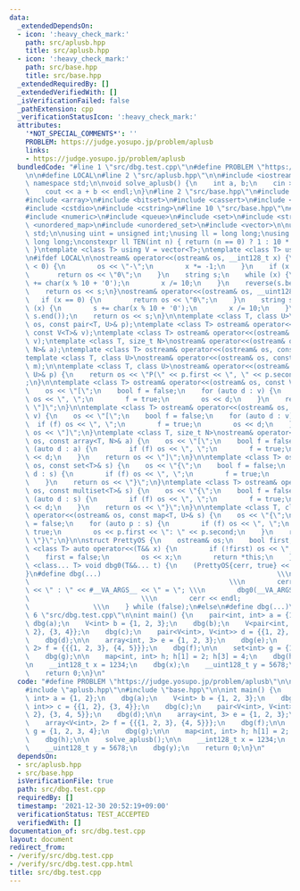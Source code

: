 ```yaml
---
data:
  _extendedDependsOn:
  - icon: ':heavy_check_mark:'
    path: src/aplusb.hpp
    title: src/aplusb.hpp
  - icon: ':heavy_check_mark:'
    path: src/base.hpp
    title: src/base.hpp
  _extendedRequiredBy: []
  _extendedVerifiedWith: []
  _isVerificationFailed: false
  _pathExtension: cpp
  _verificationStatusIcon: ':heavy_check_mark:'
  attributes:
    '*NOT_SPECIAL_COMMENTS*': ''
    PROBLEM: https://judge.yosupo.jp/problem/aplusb
    links:
    - https://judge.yosupo.jp/problem/aplusb
  bundledCode: "#line 1 \"src/dbg.test.cpp\"\n#define PROBLEM \"https://judge.yosupo.jp/problem/aplusb\"\
    \n\n#define LOCAL\n#line 2 \"src/aplusb.hpp\"\n\n#include <iostream>\n\nusing\
    \ namespace std;\n\nvoid solve_aplusb() {\n    int a, b;\n    cin >> a >> b;\n\
    \    cout << a + b << endl;\n}\n#line 2 \"src/base.hpp\"\n#include <algorithm>\n\
    #include <array>\n#include <bitset>\n#include <cassert>\n#include <complex>\n\
    #include <cstdio>\n#include <cstring>\n#line 10 \"src/base.hpp\"\n#include <map>\n\
    #include <numeric>\n#include <queue>\n#include <set>\n#include <string>\n#include\
    \ <unordered_map>\n#include <unordered_set>\n#include <vector>\n\nusing namespace\
    \ std;\n\nusing uint = unsigned int;\nusing ll = long long;\nusing ull = unsigned\
    \ long long;\nconstexpr ll TEN(int n) { return (n == 0) ? 1 : 10 * TEN(n - 1);\
    \ }\ntemplate <class T> using V = vector<T>;\ntemplate <class T> using VV = V<V<T>>;\n\
    \n#ifdef LOCAL\n\nostream& operator<<(ostream& os, __int128_t x) {\n    if (x\
    \ < 0) {\n        os << \"-\";\n        x *= -1;\n    }\n    if (x == 0) {\n \
    \       return os << \"0\";\n    }\n    string s;\n    while (x) {\n        s\
    \ += char(x % 10 + '0');\n        x /= 10;\n    }\n    reverse(s.begin(), s.end());\n\
    \    return os << s;\n}\nostream& operator<<(ostream& os, __uint128_t x) {\n \
    \   if (x == 0) {\n        return os << \"0\";\n    }\n    string s;\n    while\
    \ (x) {\n        s += char(x % 10 + '0');\n        x /= 10;\n    }\n    reverse(s.begin(),\
    \ s.end());\n    return os << s;\n}\n\ntemplate <class T, class U>\nostream& operator<<(ostream&\
    \ os, const pair<T, U>& p);\ntemplate <class T> ostream& operator<<(ostream& os,\
    \ const V<T>& v);\ntemplate <class T> ostream& operator<<(ostream& os, const deque<T>&\
    \ v);\ntemplate <class T, size_t N>\nostream& operator<<(ostream& os, const array<T,\
    \ N>& a);\ntemplate <class T> ostream& operator<<(ostream& os, const set<T>& s);\n\
    template <class T, class U>\nostream& operator<<(ostream& os, const map<T, U>&\
    \ m);\n\ntemplate <class T, class U>\nostream& operator<<(ostream& os, const pair<T,\
    \ U>& p) {\n    return os << \"P(\" << p.first << \", \" << p.second << \")\"\
    ;\n}\n\ntemplate <class T> ostream& operator<<(ostream& os, const V<T>& v) {\n\
    \    os << \"[\";\n    bool f = false;\n    for (auto d : v) {\n        if (f)\
    \ os << \", \";\n        f = true;\n        os << d;\n    }\n    return os <<\
    \ \"]\";\n}\n\ntemplate <class T> ostream& operator<<(ostream& os, const deque<T>&\
    \ v) {\n    os << \"[\";\n    bool f = false;\n    for (auto d : v) {\n      \
    \  if (f) os << \", \";\n        f = true;\n        os << d;\n    }\n    return\
    \ os << \"]\";\n}\ntemplate <class T, size_t N>\nostream& operator<<(ostream&\
    \ os, const array<T, N>& a) {\n    os << \"[\";\n    bool f = false;\n    for\
    \ (auto d : a) {\n        if (f) os << \", \";\n        f = true;\n        os\
    \ << d;\n    }\n    return os << \"]\";\n}\n\ntemplate <class T> ostream& operator<<(ostream&\
    \ os, const set<T>& s) {\n    os << \"{\";\n    bool f = false;\n    for (auto\
    \ d : s) {\n        if (f) os << \", \";\n        f = true;\n        os << d;\n\
    \    }\n    return os << \"}\";\n}\ntemplate <class T> ostream& operator<<(ostream&\
    \ os, const multiset<T>& s) {\n    os << \"{\";\n    bool f = false;\n    for\
    \ (auto d : s) {\n        if (f) os << \", \";\n        f = true;\n        os\
    \ << d;\n    }\n    return os << \"}\";\n}\n\ntemplate <class T, class U>\nostream&\
    \ operator<<(ostream& os, const map<T, U>& s) {\n    os << \"{\";\n    bool f\
    \ = false;\n    for (auto p : s) {\n        if (f) os << \", \";\n        f =\
    \ true;\n        os << p.first << \": \" << p.second;\n    }\n    return os <<\
    \ \"}\";\n}\n\nstruct PrettyOS {\n    ostream& os;\n    bool first;\n\n    template\
    \ <class T> auto operator<<(T&& x) {\n        if (!first) os << \", \";\n    \
    \    first = false;\n        os << x;\n        return *this;\n    }\n};\ntemplate\
    \ <class... T> void dbg0(T&&... t) {\n    (PrettyOS{cerr, true} << ... << t);\n\
    }\n#define dbg(...)                                            \\\n    do {  \
    \                                                  \\\n        cerr << __LINE__\
    \ << \" : \" << #__VA_ARGS__ << \" = \"; \\\n        dbg0(__VA_ARGS__);      \
    \                            \\\n        cerr << endl;                       \
    \                \\\n    } while (false);\n#else\n#define dbg(...)\n#endif\n#line\
    \ 6 \"src/dbg.test.cpp\"\n\nint main() {\n    pair<int, int> a = {1, 2};\n   \
    \ dbg(a);\n    V<int> b = {1, 2, 3};\n    dbg(b);\n    V<pair<int, int>> c = {{1,\
    \ 2}, {3, 4}};\n    dbg(c);\n    pair<V<int>, V<int>> d = {{1, 2}, {3, 4, 5}};\n\
    \    dbg(d);\n\n    array<int, 3> e = {1, 2, 3};\n    dbg(e);\n    array<V<int>,\
    \ 2> f = {{{1, 2, 3}, {4, 5}}};\n    dbg(f);\n\n    set<int> g = {1, 2, 3, 4};\n\
    \    dbg(g);\n\n    map<int, int> h; h[1] = 2; h[3] = 4;\n    dbg(h);\n\n    solve_aplusb();\n\
    \n    __int128_t x = 1234;\n    dbg(x);\n    __uint128_t y = 5678;\n    dbg(y);\n\
    \    return 0;\n}\n"
  code: "#define PROBLEM \"https://judge.yosupo.jp/problem/aplusb\"\n\n#define LOCAL\n\
    #include \"aplusb.hpp\"\n#include \"base.hpp\"\n\nint main() {\n    pair<int,\
    \ int> a = {1, 2};\n    dbg(a);\n    V<int> b = {1, 2, 3};\n    dbg(b);\n    V<pair<int,\
    \ int>> c = {{1, 2}, {3, 4}};\n    dbg(c);\n    pair<V<int>, V<int>> d = {{1,\
    \ 2}, {3, 4, 5}};\n    dbg(d);\n\n    array<int, 3> e = {1, 2, 3};\n    dbg(e);\n\
    \    array<V<int>, 2> f = {{{1, 2, 3}, {4, 5}}};\n    dbg(f);\n\n    set<int>\
    \ g = {1, 2, 3, 4};\n    dbg(g);\n\n    map<int, int> h; h[1] = 2; h[3] = 4;\n\
    \    dbg(h);\n\n    solve_aplusb();\n\n    __int128_t x = 1234;\n    dbg(x);\n\
    \    __uint128_t y = 5678;\n    dbg(y);\n    return 0;\n}\n"
  dependsOn:
  - src/aplusb.hpp
  - src/base.hpp
  isVerificationFile: true
  path: src/dbg.test.cpp
  requiredBy: []
  timestamp: '2021-12-30 20:52:19+09:00'
  verificationStatus: TEST_ACCEPTED
  verifiedWith: []
documentation_of: src/dbg.test.cpp
layout: document
redirect_from:
- /verify/src/dbg.test.cpp
- /verify/src/dbg.test.cpp.html
title: src/dbg.test.cpp
---
```

